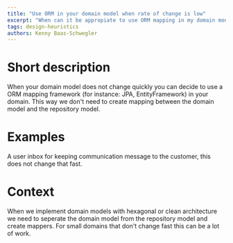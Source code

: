 ```yaml
---
title: "Use ORM in your domain model when rate of change is low"
excerpt: "When can it be appropiate to use ORM mapping in my domain model?"
tags: design-heuristics
authors: Kenny Baas-Schwegler
---
```


# Short description

When your domain model does not change quickly you can decide to use a ORM mapping framework (for instance: JPA, EntityFramework) in your domain. This way we don't need to create mapping between the domain model and the repository model.

# Examples

A user inbox for keeping communication message to the customer, this does not change that fast.

# Context

When we implement domain models with hexagonal or clean architecture we need to seperate the domain model from the repository model and create mappers. For small domains that don't change fast this can be a lot of work.